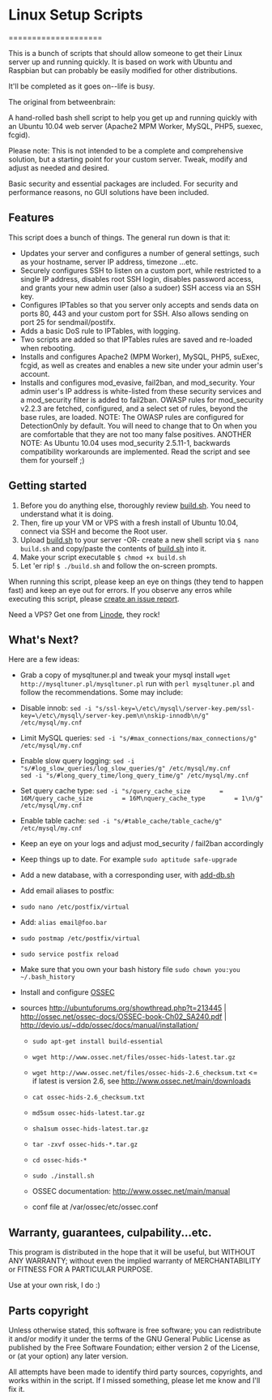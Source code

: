 # Linux Setup Scripts
====================

This is a bunch of scripts that should allow someone to get their Linux server up and running quickly. It is based on work with Ubuntu and Raspbian but can probably be easily modified for other distributions.

It'll be completed as it goes on--life is busy.





The original from betweenbrain:


A hand-rolled bash shell script to help you get up and running quickly with an Ubuntu 10.04 web server  (Apache2 MPM Worker, MySQL, PHP5, suexec, fcgid).

Please note: This is not intended to be a complete and comprehensive solution, but a starting point for your custom server. Tweak, modify and adjust as needed and desired.

Basic security and essential packages are included. For security and performance reasons, no GUI solutions have been included.

Features
-----------------
This script does a bunch of things. The general run down is that it:

*   Updates your server and configures a number of general settings, such as your hostname, server IP address, timezone ...etc.
*   Securely configures SSH to listen on a custom port, while restricted to a single IP address, disables root SSH login, disables password access, and grants your new admin user (also a sudoer) SSH access via an SSH key.
*   Configures IPTables so that you server only accepts and sends data on ports 80, 443 and your custom port for SSH. Also allows sending on port 25 for sendmail/postifx.
*   Adds a basic DoS rule to IPTables, with logging.
*   Two scripts are added so that IPTables rules are saved and re-loaded when rebooting.
*   Installs and configures Apache2 (MPM Worker), MySQL, PHP5, suExec, fcgid, as well as creates and enables a new site under your admin user's account.
*   Installs and configures  mod_evasive, fail2ban, and mod_security. Your admin user's IP address is white-listed from these security services and a mod_security filter is added to fail2ban. OWASP rules for mod_security v2.2.3 are fetched, configured, and a select set of rules, beyond the base rules, are loaded.
  NOTE: The OWASP rules are configured for DetectionOnly by default. You will need to change that to On when you are comfortable that they are not too many false positives.
  ANOTHER NOTE: As Ubuntu 10.04 uses mod_security 2.5.11-1, backwards compatibility workarounds are implemented. Read the script and see them for yourself ;)

Getting started
----------------

1. Before you do anything else, thoroughly review [build.sh](https://github.com/betweenbrain/ubuntu-web-server-build-script/blob/master/build.sh). You need to understand what it is doing.
2. Then, fire up your VM or VPS with a fresh install of Ubuntu 10.04, connect via SSH and become the Root user.
3. Upload [build.sh](https://github.com/betweenbrain/ubuntu-web-server-build-script/blob/master/build.sh) to your server -OR- create a new shell script via `$ nano build.sh` and copy/paste the contents of [build.sh](https://github.com/betweenbrain/ubuntu-web-server-build-script/blob/master/build.sh) into it.
4. Make your script executable `$ chmod +x build.sh`
5. Let 'er rip! `$ ./build.sh` and follow the on-screen prompts.

When running this script, please keep an eye on things (they tend to happen fast) and keep an eye out for errors.
If you observe any erros while executing this script, please [create an issue report](https://github.com/betweenbrain/ubuntu-web-server-build-script/issues?sort=created&direction=desc&state=open).

Need a VPS? Get one from [Linode](http://www.linode.com/?r=e0368c8dce7aa292de419c36ae0078f64d6d4233), they rock!

What's Next?
------------
Here are a few ideas:

*   Grab a copy of mysqltuner.pl and tweak your mysql install `wget http://mysqltuner.pl/mysqltuner.pl` run with `perl mysqltuner.pl` and follow the recommendations. Some may include:
  *   Disable innob: `sed -i "s/ssl-key=\/etc\/mysql\/server-key.pem/ssl-key=\/etc\/mysql\/server-key.pem\n\nskip-innodb\n/g" /etc/mysql/my.cnf`
  *   Limit MySQL queries: `sed -i "s/#max_connections/max_connections/g" /etc/mysql/my.cnf`
  *   Enable slow query logging: `sed -i "s/#log_slow_queries/log_slow_queries/g" /etc/mysql/my.cnf`<br>
`sed -i "s/#long_query_time/long_query_time/g" /etc/mysql/my.cnf`
  *   Set query cache type: `sed -i "s/query_cache_size        = 16M/query_cache_size        = 16M\nquery_cache_type        = 1\n/g" /etc/mysql/my.cnf`
  *   Enable table cache: `sed -i "s/#table_cache/table_cache/g" /etc/mysql/my.cnf`

*   Keep an eye on your logs and adjust mod_security / fail2ban accordingly

*   Keep things up to date. For example `sudo aptitude safe-upgrade`

*   Add a new database, with a corresponding user, with [add-db.sh](https://github.com/betweenbrain/ubuntu-web-server-build-script/blob/master/admin-scripts/add-db.sh)

*   Add email aliases to postfix:
  *  `sudo nano /etc/postfix/virtual`
  *  Add: `alias email@foo.bar`
  *  `sudo postmap /etc/postfix/virtual`
  *  `sudo service postfix reload`

*  Make sure that you own your bash history file `sudo chown you:you ~/.bash_history`

* Install and configure <a href="http://www.ossec.net/">OSSEC</a>
- sources http://ubuntuforums.org/showthread.php?t=213445 | http://ossec.net/ossec-docs/OSSEC-book-Ch02_SA240.pdf | http://devio.us/~ddp/ossec/docs/manual/installation/
  *  `sudo apt-get install build-essential`
  *  `wget http://www.ossec.net/files/ossec-hids-latest.tar.gz`
  *  `wget http://www.ossec.net/files/ossec-hids-2.6_checksum.txt` <= if latest is version 2.6, see http://www.ossec.net/main/downloads
  *  `cat ossec-hids-2.6_checksum.txt`
  *  `md5sum ossec-hids-latest.tar.gz`
  *  `sha1sum ossec-hids-latest.tar.gz`
  *  `tar -zxvf ossec-hids-*.tar.gz`
  *  `cd ossec-hids-*`
  *  `sudo ./install.sh`

  * OSSEC documentation: http://www.ossec.net/main/manual
  * conf file at /var/ossec/etc/ossec.conf

Warranty, guarantees, culpability...etc.
----------------
This program is distributed in the hope that it will be useful, but WITHOUT ANY WARRANTY; without even the implied warranty of MERCHANTABILITY or FITNESS FOR A PARTICULAR PURPOSE.

Use at your own risk, I do :)

Parts copyright
-----------------
Unless otherwise stated, this software is free software; you can redistribute it and/or modify it under the terms of the GNU General Public License as published by the Free Software Foundation; either version 2 of the License, or (at your option) any later version.

All attempts have been made to identify third party sources, copyrights, and works within in the script. If I missed something, please let me know and I'll fix it.

